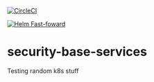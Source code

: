 [![CircleCI](https://dl.circleci.com/status-badge/img/gh/w3f/security-base-services/tree/master.svg?style=svg)](https://dl.circleci.com/status-badge/redirect/gh/w3f/security-base-services/tree/master)

[![Helm Fast-foward](https://github.com/w3f/SecOps/actions/workflows/security-base-services.yml/badge.svg)](https://github.com/w3f/SecOps/actions/workflows/security-base-services.yml)

# security-base-services
Testing random k8s stuff
